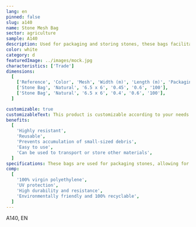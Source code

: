 ```yaml
---
lang: en
pinned: false
slug: a140
name: Stone Mesh Bag
sector: agriculture
sample: A140
description: Used for packaging and storing stones, these bags facilitate their storage and allow for easy visibility.
color: white
category: d
featuredImage: ../images/mock.jpg
characteristics: ['Trade']
dimensions:
  [
    ['Reference', 'Color', 'Mesh', 'Width (m)', 'Length (m)', 'Packaging (pcs)'],
    ['Stone Bag', 'Natural', '6.5 x 6', '0.45', '0.6', '100'],
    ['Stone Bag', 'Natural', '6.5 x 6', '0.4', '0.6', '100'],
  ]

customizable: true
customizableText: This product is customizable according to your needs. Contact us for more information.
benefits:
  [
    'Highly resistant',
    'Reusable',
    'Prevents accumulation of small-sized debris',
    'Easy to use',
    'Can be used to transport or store other materials',
  ]
specifications: These bags are used for packaging stones, allowing for better visibility of the product.
comp:
  [
    '100% virgin polyethylene',
    'UV protection',
    'High durability and resistance',
    'Environmentally friendly and 100% recyclable',
  ]
---
```


A140, EN
